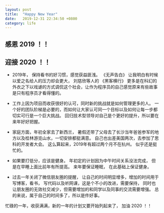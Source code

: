 ```yaml
---
layout: post
title:  "Happy New Year"
date:   2019-12-31 22:34:50 +0800
category: life
---
```


##  感恩 2019 ！！

##  迎接 2020 ！！



- 2019年， 保持看书的好习惯，感觉获益匪浅。 《无声告白》 让我明白有时候以爱之名给人的压力却会更大， 刘慈欣等人的 《黑客横行》 更多是在科幻的外衣之下以戏谑的方式调侃这个社会，让作为程序员的自己感觉原来有些故事是只有程序员才看得懂的。 

- 工作上因为项目而收获很好的认可，同时新的挑战就是如何管理更多的人。 一个好的团队阶梯是必要的，而如何让大家认可同一个目标以及如何让每一步都切实可行是一个巨大挑战。 回归技术型领导对自己是个更好的提升，所以要在来年好好把握。 

- 家庭方面，年初全家去了新西兰， 暑假还带了父母去了长沙当年爸爸参军的地方以及桂林游览山水，一切安排都挺满意。 自己也出差美国两次，去参加了思科的开发者大会。 这么算起来，2019年有超过两个月不在杭州。 似乎还是挺忙的。 

- 如果要打低分，应该是健身。 年初定的计划因为中午时间关系没法完成， 但是在早睡上面比前年有所提高。 来年要保证睡眠， 在此基础上保证健身。 

- 过去一年关闭了微信朋友圈的提醒， 让自己的时间明显增多，增加的时间用于写博客，看书， 写代码以及听网课，这是个不小的改进，需要保持， 同时也让朋友圈的无效社交减少，但需要增加的和同学以及同事的交流需要增强。 总的来说，属于自己的时间多了，所以是件好事。 


忙碌的一年，收获满满，新的一年的计划又要开始列起来了， 加油 2020 ！！
